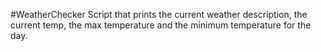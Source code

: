 #WeatherChecker
Script that prints the current weather description, the current temp, the max
temperature and the minimum temperature for the day.
